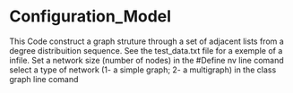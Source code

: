# Configuration_Model
This Code construct a graph struture through a set of adjacent lists from a degree distribuition sequence.
See the test_data.txt file for a exemple of a infile.
Set a network size (number of nodes) in the #Define nv line comand
select a type of network (1- a simple graph; 2- a multigraph) in the class graph line comand
